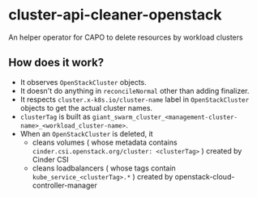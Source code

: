 # cluster-api-cleaner-openstack

An helper operator for CAPO to delete resources by workload clusters

## How does it work?

- It observes `OpenStackCluster` objects.
- It doesn't do anything in `reconcileNormal` other than adding finalizer.
- It respects `cluster.x-k8s.io/cluster-name` label in `OpenStackCluster` objects to get the actual cluster names.
- `clusterTag` is built as `giant_swarm_cluster_<management-cluster-name>_<workload_cluster-name>`.
- When an `OpenStackCluster` is deleted, it
  - cleans volumes ( whose metadata contains `cinder.csi.openstack.org/cluster: <clusterTag>` ) created by Cinder CSI 
  - cleans loadbalancers ( whose tags contain `kube_service_<clusterTag>.*` ) created by 
    openstack-cloud-controller-manager 